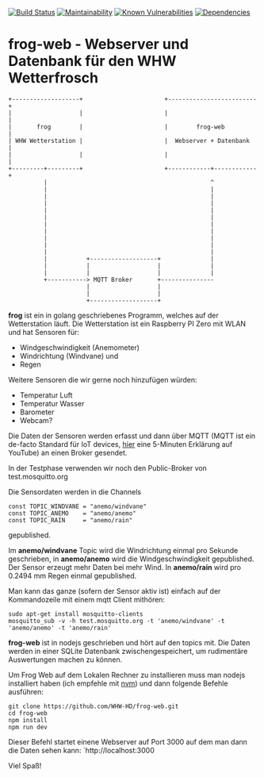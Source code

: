 [![Build Status](https://travis-ci.org/WHW-HD/frog-web.svg?branch=master)](https://travis-ci.org/WHW-HD/frog-web)
[![Maintainability](https://api.codeclimate.com/v1/badges/77fd1061c8d28af970e7/maintainability)](https://codeclimate.com/github/WHW-HD/frog-web/maintainability)
[![Known Vulnerabilities](https://snyk.io/test/github/WHW-HD/frog-web/badge.svg)](https://snyk.io/test/github/WHW-HD/frog-web)
[![Dependencies](https://david-dm.org/WHW-HD/frog-web.svg)](https://david-dm.org/WHW-HD/frog-web.svg)

# frog-web - Webserver und Datenbank für den WHW Wetterfrosch

~~~~
+-------------------+                       +-------------------------+
|                   |                       |                         |
|       frog        |                       |        frog-web         |
| WHW Wetterstation |                       |  Webserver + Datenbank  |
|                   |                       |                         |
+---------+---------+                       +------------+------------+
          |                                              ^
          |                                              |
          |                                              |
          |                                              |
          |                                              |
          |                                              |
          |                                              |
          |                                              |
          |                                              |
          |                                              |
          |                                              |
          |           +-------------------+              |
          |           |                   |              |
          |           |                   |              |
          +-----------> MQTT Broker       +---------------
                      |                   |
                      |                   |
                      +-------------------+
~~~~

__frog__ ist ein in golang geschriebenes Programm, welches auf der Wetterstation läuft. Die Wetterstation ist ein Raspberry PI Zero mit WLAN und hat Sensoren für:

- Windgeschwindigkeit (Anemometer)
- Windrichtung (Windvane) und
- Regen

Weitere Sensoren die wir gerne noch hinzufügen würden:

- Temperatur Luft
- Temperatur Wasser
- Barometer
- Webcam?

Die Daten der Sensoren werden erfasst und dann über MQTT (MQTT ist ein de-facto Standard für IoT devices, [hier](https://www.youtube.com/watch?v=EIxdz-2rhLs) eine 5-Minuten Erklärung auf YouTube) an einen Broker gesendet.

In der Testphase verwenden wir noch den Public-Broker von test.mosquitto.org

Die Sensordaten werden in die Channels

~~~
const TOPIC_WINDVANE = "anemo/windvane"
const TOPIC_ANEMO    = "anemo/anemo"
const TOPIC_RAIN     = "anemo/rain"
~~~

gepublished.

Im __anemo/windvane__ Topic wird die Windrichtung einmal pro Sekunde geschrieben, in __anemo/anemo__ wird die Windgeschwindigkeit gepublished. Der Sensor erzeugt mehr Daten bei mehr Wind. In __anemo/rain__ wird pro 0.2494 mm Regen einmal gepublished.

Man kann das ganze (sofern der Sensor aktiv ist) einfach auf der Kommandozeile mit einem mqtt Client mithören:

~~~
sudo apt-get install mosquitto-clients
mosquitto_sub -v -h test.mosquitto.org -t 'anemo/windvane' -t 'anemo/anemo' -t 'anemo/rain'
~~~

__frog-web__ ist in nodejs geschrieben und hört auf den topics mit. Die Daten werden in einer SQLite Datenbank zwischengespeichert, um rudimentäre Auswertungen machen zu können.

Um Frog Web auf dem Lokalen Rechner zu installieren muss man nodejs installiert haben (ich empfehle mit [nvm](https://github.com/creationix/nvm)) und dann folgende Befehle ausführen:

~~~
git clone https://github.com/WHW-HD/frog-web.git
cd frog-web
npm install
npm run dev
~~~

Dieser Befehl startet einene Webserver auf Port 3000 auf dem man dann die Daten sehen kann: `http://localhost:3000

Viel Spaß!
